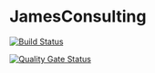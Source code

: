 # JamesConsulting

[![Build Status](https://dev.azure.com/jamesconsulting/James%20Consulting%20Framework/_apis/build/status/jamesconsultingllc.JamesConsulting?branchName=master)](https://dev.azure.com/jamesconsulting/James%20Consulting%20Framework/_build/latest?definitionId=19&branchName=master)

[![Quality Gate Status](https://sonarcloud.io/api/project_badges/measure?project=jamesconsultingllc_JamesConsulting.Core&metric=alert_status)](https://sonarcloud.io/dashboard?id=jamesconsultingllc_JamesConsulting.Core)

